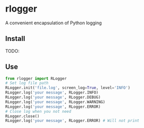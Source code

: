 # rlogger

A convenient encapsulation of Python logging

## Install

TODO:

## Use

```python
from rlogger import RLogger
# Set log file path
RLogger.init('file.log', screen_log=True, level='INFO')
RLogger.log('your message', RLogger.INFO)
RLogger.log('your message', RLogger.DEBUG)
RLogger.log('your message', RLogger.WARNING)
RLogger.log('your message', RLogger.ERROR)
# Close log when you not need
RLogger.close()
RLogger.log('your message', RLogger.ERROR) # Will not print
```
